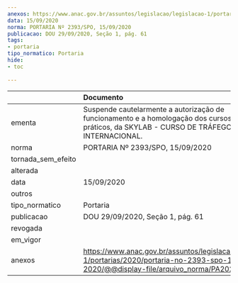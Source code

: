 ```yaml
---
anexos: https://www.anac.gov.br/assuntos/legislacao/legislacao-1/portarias/2020/portaria-no-2393-spo-15-09-2020/@@display-file/arquivo_norma/PA2020-2393.pdf
data: 15/09/2020
norma: PORTARIA Nº 2393/SPO, 15/09/2020
publicacao: DOU 29/09/2020, Seção 1, pág. 61
tags:
- portaria
tipo_normatico: Portaria
hide: 
- toc 
 
---
```


|                    | Documento                                                                                                                                               |
|:-------------------|:--------------------------------------------------------------------------------------------------------------------------------------------------------|
| ementa             | Suspende cautelarmente a autorização de funcionamento e a homologação dos cursos teóricos e práticos, da SKYLAB - CURSO DE TRÁFEGO AÉREO INTERNACIONAL. |
| norma              | PORTARIA Nº 2393/SPO, 15/09/2020                                                                                                                        |
| tornada_sem_efeito |                                                                                                                                                         |
| alterada           |                                                                                                                                                         |
| data               | 15/09/2020                                                                                                                                              |
| outros             |                                                                                                                                                         |
| tipo_normatico     | Portaria                                                                                                                                                |
| publicacao         | DOU 29/09/2020, Seção 1, pág. 61                                                                                                                        |
| revogada           |                                                                                                                                                         |
| em_vigor           |                                                                                                                                                         |
| anexos             | https://www.anac.gov.br/assuntos/legislacao/legislacao-1/portarias/2020/portaria-no-2393-spo-15-09-2020/@@display-file/arquivo_norma/PA2020-2393.pdf    |
